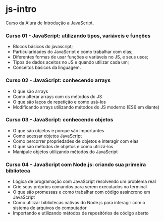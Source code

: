 # js-intro
Curso da Alura de Introdução a JavaScript.

### Curso 01 - JavaScript: utilizando tipos, variáveis e funções
- Blocos básicos do javascript;
- Particularidades do JavaScript e como trabalhar com elas;
- Diferentes formas de usar funções e variáveis no JS, e seus usos;
- Tipos de dados aceitos no JS e quando utilizar cada um;
- Conceitos básicos da linguagem.

### Curso 02 - JavaScript: conhecendo arrays
- O que são arrays
- Como alterar arrays com os métodos do JS
- O que são laços de repetição e como usá-los
- Modificando arrays utilizando métodos do JS moderno (ES6 em diante)

### Curso 03 - JavaScript: conhecendo objetos
- O que são objetos e porque são importantes
- Como acessar objetos JavaScript
- Como percorrer propriedades de objetos e interagir com elas
- O que são métodos de objetos e como utilizá-los
- Manipule objetos utilizando métodos do JavaScript

### Curso 04 - JavaScript com Node.js: criando sua primeira biblioteca
- Lógica de programação com JavaScript resolvendo um problema real
- Crie seus próprios comandos para serem executados no terminal
- O que são promessas e como trabalhar com código assíncrono em JavaScript
- Como utilizar bibliotecas nativas do Node.js para interagir com o sistema de arquivos do computador
- Importando e utilizando métodos de repositórios de código aberto